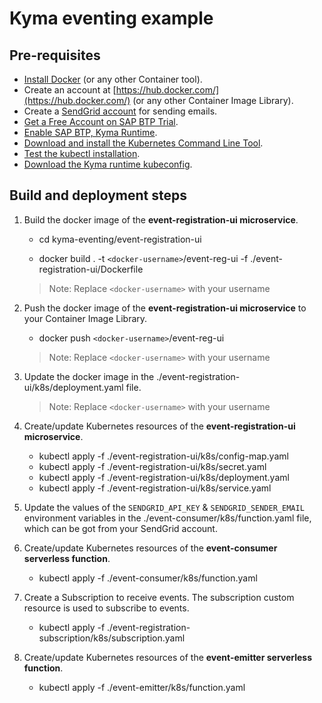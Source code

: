 # Kyma eventing example

## Pre-requisites

- [Install Docker](https://docs.docker.com/get-docker/) (or any other Container tool).
- Create an account at [https://hub.docker.com/](https://hub.docker.com/) (or any other Container Image Library). 
- Create a [SendGrid account](https://sendgrid.com/solutions/email-api/) for sending emails.
- [Get a Free Account on SAP BTP Trial](https://developers.sap.com/tutorials/hcp-create-trial-account.html).
- [Enable SAP BTP, Kyma Runtime](https://developers.sap.com/tutorials/cp-kyma-getting-started.html).
- [Download and install the Kubernetes Command Line Tool](https://developers.sap.com/tutorials/cp-kyma-download-cli.html#d81e7789-ced4-4df6-b4a0-132d8c637077).
- [Test the kubectl installation](https://developers.sap.com/tutorials/cp-kyma-download-cli.html#4709f3b9-b9bc-45f1-89c1-cd6f097c55f5).
- [Download the Kyma runtime kubeconfig](https://developers.sap.com/tutorials/cp-kyma-download-cli.html#2ef10816-b759-4080-a8ec-eadbc3317ebd).

## Build and deployment steps

1. Build the docker image of the **event-registration-ui microservice**. 

	- cd kyma-eventing/event-registration-ui

	- docker build . -t `<docker-username>`/event-reg-ui -f ./event-registration-ui/Dockerfile

	> Note: Replace `<docker-username>` with your username

2. Push the docker image of the **event-registration-ui microservice** to your Container Image Library.

	- docker push `<docker-username>`/event-reg-ui
	
	> Note: Replace `<docker-username>` with your username

3. Update the docker image in the ./event-registration-ui/k8s/deployment.yaml file.

	> Note: Replace `<docker-username>` with your username

4. Create/update Kubernetes resources of the **event-registration-ui microservice**.

	- kubectl apply -f ./event-registration-ui/k8s/config-map.yaml
	- kubectl apply -f ./event-registration-ui/k8s/secret.yaml
	- kubectl apply -f ./event-registration-ui/k8s/deployment.yaml
	- kubectl apply -f ./event-registration-ui/k8s/service.yaml

5. Update the values of the `SENDGRID_API_KEY` & `SENDGRID_SENDER_EMAIL` environment variables in the  ./event-consumer/k8s/function.yaml file, which can be got from your SendGrid account.

6. Create/update Kubernetes resources of the **event-consumer serverless function**.

	- kubectl apply -f ./event-consumer/k8s/function.yaml

7. Create a Subscription to receive events. The subscription custom resource is used to subscribe to events.

	- kubectl apply -f ./event-registration-subscription/k8s/subscription.yaml

8. Create/update Kubernetes resources of the **event-emitter serverless function**.

	- kubectl apply -f ./event-emitter/k8s/function.yaml
